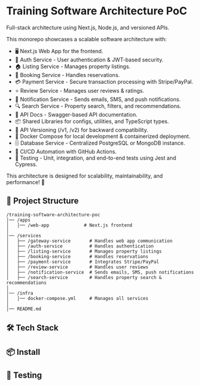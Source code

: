 # Training Software Architecture PoC
Full-stack architecture using Next.js, Node.js, and versioned APIs.

This monorepo showcases a scalable software architecture with:

* 🖥️ Next.js Web App for the frontend.
* 🔐 Auth Service - User authentication & JWT-based security.
* 🏠 Listing Service - Manages property listings.
* 📅 Booking Service - Handles reservations.
* 💳 Payment Service - Secure transaction processing with Stripe/PayPal.
* ⭐ Review Service - Manages user reviews & ratings.
* 📩 Notification Service - Sends emails, SMS, and push notifications.
* 🔍 Search Service - Property search, filters, and recommendations.
* 📖 API Docs - Swagger-based API documentation.
* 📦 Shared Libraries for configs, utilities, and TypeScript types.
* 📡 API Versioning (/v1, /v2) for backward compatibility.
* 🐳 Docker Compose for local development & containerized deployment.
* 🗄️ Database Service - Centralized PostgreSQL or MongoDB instance.
* 🔄 CI/CD Automation with GitHub Actions.
* 🧪 Testing - Unit, integration, and end-to-end tests using Jest and Cypress.

This architecture is designed for scalability, maintainability, and performance! 🚀

## 📂 Project Structure
```
/training-software-architecture-poc
│── /apps
│   │── /web-app             # Next.js frontend
│
│── /services
│   ├── /gateway-service       # Handles web app communication
│   ├── /auth-service          # Handles authentication
│   ├── /listing-service       # Manages property listings
│   ├── /booking-service       # Handles reservations
│   ├── /payment-service       # Integrates Stripe/PayPal
│   ├── /review-service        # Handles user reviews
│   ├── /notification-service  # Sends emails, SMS, push notifications
│   ├── /search-service        # Handles property search & recommendations
│
│── /infra
│   │── docker-compose.yml     # Manages all services
│
│── README.md
```

## 🛠️ Tech Stack

## 📦 Install

## 🧪 Testing
